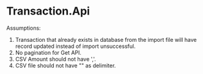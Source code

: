 # Transaction.Api

Assumptions:
1) Transaction that already exists in database from the import file will have record updated instead of import unsuccessful.
2) No pagination for Get API.
3) CSV Amount should not have ','.
4) CSV file should not have "" as delimiter.
